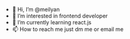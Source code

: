 - 👋 Hi, I’m @meilyan
- 👀 I’m interested in frontend developer
- 🌱 I’m currently learning react.js
- 📫 How to reach me just dm me or email me

